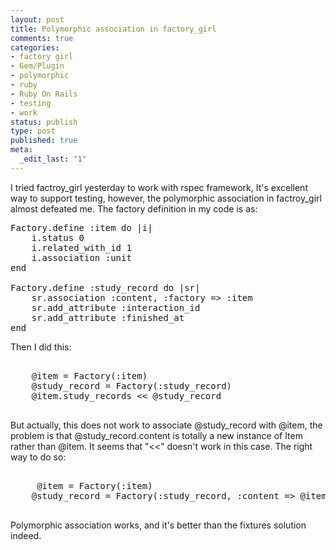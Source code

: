 ```yaml
--- 
layout: post
title: Polymorphic association in factory_girl
comments: true
categories:
- factory girl
- Gem/Plugin
- polymorphic
- ruby
- Ruby On Rails
- testing
- work
status: publish
type: post
published: true
meta: 
  _edit_last: "1"
---
```

I tried factroy_girl yesterday to work with rspec framework, It's excellent way to support testing, however, the polymorphic association in factroy_girl almost defeated me.
The factory definition in my code is as:
<pre name='code' class='ruby'>
Factory.define :item do |i|
    i.status 0
    i.related_with_id 1
    i.association :unit
end

Factory.define :study_record do |sr|
    sr.association :content, :factory => :item
    sr.add_attribute :interaction_id
    sr.add_attribute :finished_at
end
</pre>
Then I did this:
<pre name="code" class="ruby">

    @item = Factory(:item)
    @study_record = Factory(:study_record)
    @item.study_records << @study_record

</pre>
But actually, this does not work to associate @study_record with @item, the problem is that @study_record.content is totally a new instance of Item rather than @item. It seems that "<<" doesn't work in this case.
The right way to do so:
<pre name="code" class="ruby">

     @item = Factory(:item)
    @study_record = Factory(:study_record, :content => @item)

</pre>
Polymorphic association works, and it's better than the fixtures solution indeed.
